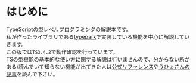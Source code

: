 # はじめに
TypeScriptの型レベルプログラミングの解説本です。  
私が作ったライブラリである[typepark](https://github.com/kgtkr/typepark)で実装している機能を中心に解説していきます。  
この版では`TS3.4.2`で動作確認を行っています。  
TSの型機能の基本的な使い方に関する解説は行いませんので、分からない所がある/読んでいて知らない機能が出てきた人は[公式リファレンス](https://www.typescriptlang.org/docs/home.html)や[うひょさんの記事](https://qiita.com/uhyo/items/e2fdef2d3236b9bfe74a)を読んで下さい。